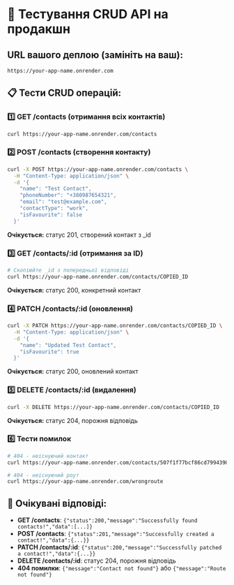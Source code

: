 # 🧪 Тестування CRUD API на продакшн

## URL вашого деплою (замініть на ваш):

`https://your-app-name.onrender.com`

## 📋 Тести CRUD операцій:

### 1️⃣ GET /contacts (отримання всіх контактів)

```bash
curl https://your-app-name.onrender.com/contacts
```

### 2️⃣ POST /contacts (створення контакту)

```bash
curl -X POST https://your-app-name.onrender.com/contacts \
  -H "Content-Type: application/json" \
  -d '{
    "name": "Test Contact",
    "phoneNumber": "+380987654321",
    "email": "test@example.com",
    "contactType": "work",
    "isFavourite": false
  }'
```

**Очікується:** статус 201, створений контакт з \_id

### 3️⃣ GET /contacts/:id (отримання за ID)

```bash
# Скопіюйте _id з попередньої відповіді
curl https://your-app-name.onrender.com/contacts/COPIED_ID
```

**Очікується:** статус 200, конкретний контакт

### 4️⃣ PATCH /contacts/:id (оновлення)

```bash
curl -X PATCH https://your-app-name.onrender.com/contacts/COPIED_ID \
  -H "Content-Type: application/json" \
  -d '{
    "name": "Updated Test Contact",
    "isFavourite": true
  }'
```

**Очікується:** статус 200, оновлений контакт

### 5️⃣ DELETE /contacts/:id (видалення)

```bash
curl -X DELETE https://your-app-name.onrender.com/contacts/COPIED_ID
```

**Очікується:** статус 204, порожня відповідь

### 6️⃣ Тести помилок

```bash
# 404 - неіснуючий контакт
curl https://your-app-name.onrender.com/contacts/507f1f77bcf86cd799439011

# 404 - неіснуючий роут
curl https://your-app-name.onrender.com/wrongroute
```

## 🎯 Очікувані відповіді:

- **GET /contacts**: `{"status":200,"message":"Successfully found contacts!","data":[...]}`
- **POST /contacts**: `{"status":201,"message":"Successfully created a contact!","data":{...}}`
- **PATCH /contacts/:id**: `{"status":200,"message":"Successfully patched a contact!","data":{...}}`
- **DELETE /contacts/:id**: статус 204, порожня відповідь
- **404 помилки**: `{"message":"Contact not found"}` або `{"message":"Route not found"}`
